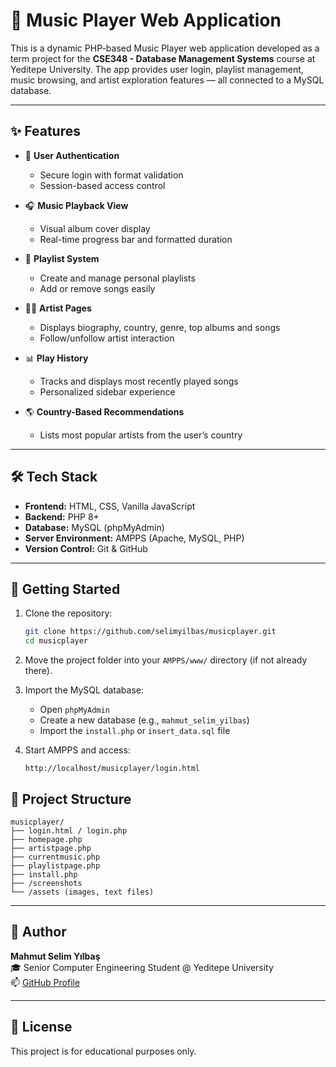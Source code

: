 
# 🎵 Music Player Web Application

This is a dynamic PHP-based Music Player web application developed as a term project for the **CSE348 - Database Management Systems** course at Yeditepe University. The app provides user login, playlist management, music browsing, and artist exploration features — all connected to a MySQL database.

---

## ✨ Features

- 🔐 **User Authentication**
  - Secure login with format validation
  - Session-based access control

- 🎧 **Music Playback View**
  - Visual album cover display
  - Real-time progress bar and formatted duration

- 📁 **Playlist System**
  - Create and manage personal playlists
  - Add or remove songs easily

- 👩‍🎤 **Artist Pages**
  - Displays biography, country, genre, top albums and songs
  - Follow/unfollow artist interaction

- 📊 **Play History**
  - Tracks and displays most recently played songs
  - Personalized sidebar experience

- 🌎 **Country-Based Recommendations**
  - Lists most popular artists from the user’s country

---

## 🛠️ Tech Stack

- **Frontend:** HTML, CSS, Vanilla JavaScript
- **Backend:** PHP 8+
- **Database:** MySQL (phpMyAdmin)
- **Server Environment:** AMPPS (Apache, MySQL, PHP)
- **Version Control:** Git & GitHub

---






## 🚀 Getting Started

1. Clone the repository:
   ```bash
   git clone https://github.com/selimyilbas/musicplayer.git
   cd musicplayer
   ```

2. Move the project folder into your `AMPPS/www/` directory (if not already there).

3. Import the MySQL database:
   - Open `phpMyAdmin`
   - Create a new database (e.g., `mahmut_selim_yilbas`)
   - Import the `install.php` or `insert_data.sql` file

4. Start AMPPS and access:
   ```
   http://localhost/musicplayer/login.html
   ```


## 📁 Project Structure

```
musicplayer/
├── login.html / login.php
├── homepage.php
├── artistpage.php
├── currentmusic.php
├── playlistpage.php
├── install.php
├── /screenshots
└── /assets (images, text files)
```

---

## 👤 Author

**Mahmut Selim Yılbaş**  
🎓 Senior Computer Engineering Student @ Yeditepe University  
📫 [GitHub Profile](https://github.com/selimyilbas)

---

## 📄 License

This project is for educational purposes only.
